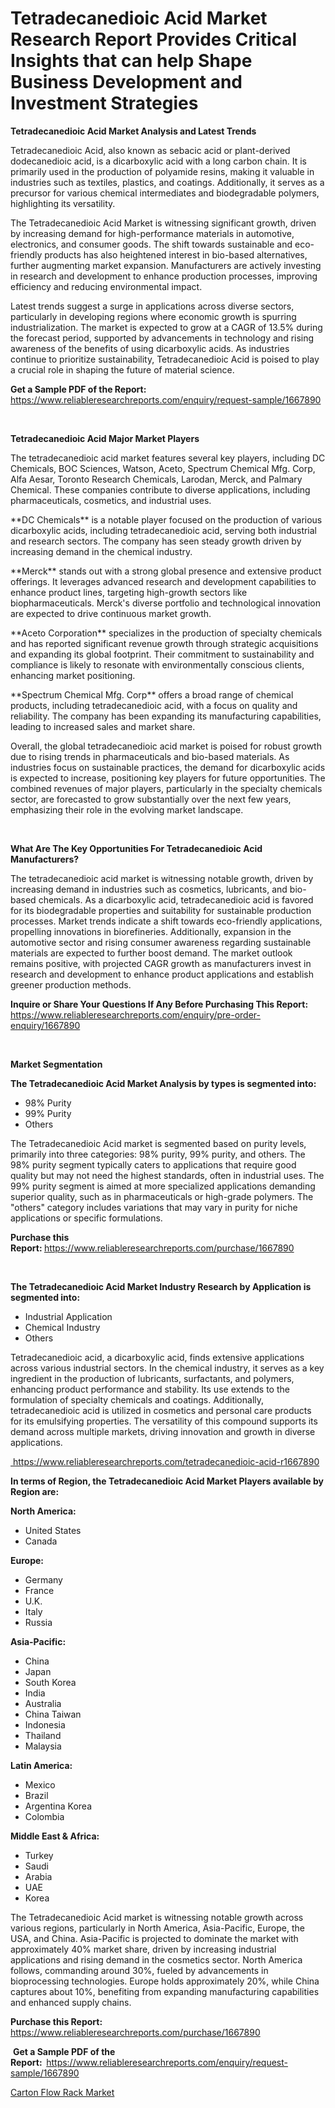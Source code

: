 <p><h1>Tetradecanedioic Acid Market Research Report Provides Critical Insights that can help Shape Business Development and Investment Strategies</h1></p><p><strong>Tetradecanedioic Acid Market Analysis and Latest Trends</strong></p>
<p><p>Tetradecanedioic Acid, also known as sebacic acid or plant-derived dodecanedioic acid, is a dicarboxylic acid with a long carbon chain. It is primarily used in the production of polyamide resins, making it valuable in industries such as textiles, plastics, and coatings. Additionally, it serves as a precursor for various chemical intermediates and biodegradable polymers, highlighting its versatility.</p><p>The Tetradecanedioic Acid Market is witnessing significant growth, driven by increasing demand for high-performance materials in automotive, electronics, and consumer goods. The shift towards sustainable and eco-friendly products has also heightened interest in bio-based alternatives, further augmenting market expansion. Manufacturers are actively investing in research and development to enhance production processes, improving efficiency and reducing environmental impact.</p><p>Latest trends suggest a surge in applications across diverse sectors, particularly in developing regions where economic growth is spurring industrialization. The market is expected to grow at a CAGR of 13.5% during the forecast period, supported by advancements in technology and rising awareness of the benefits of using dicarboxylic acids. As industries continue to prioritize sustainability, Tetradecanedioic Acid is poised to play a crucial role in shaping the future of material science.</p></p>
<p><strong>Get a Sample PDF of the Report:&nbsp;</strong> <a href="https://www.reliableresearchreports.com/enquiry/request-sample/1667890?utm_campaign=2255&utm_medium=2&utm_source=Github&utm_content=ia&utm_term=07032025&utm_id=tetradecanedioic-acid">https://www.reliableresearchreports.com/enquiry/request-sample/1667890</a></p>
<p>&nbsp;</p>
<p><strong>Tetradecanedioic Acid Major Market Players</strong></p>
<p><p>The tetradecanedioic acid market features several key players, including DC Chemicals, BOC Sciences, Watson, Aceto, Spectrum Chemical Mfg. Corp, Alfa Aesar, Toronto Research Chemicals, Larodan, Merck, and Palmary Chemical. These companies contribute to diverse applications, including pharmaceuticals, cosmetics, and industrial uses.</p><p>**DC Chemicals** is a notable player focused on the production of various dicarboxylic acids, including tetradecanedioic acid, serving both industrial and research sectors. The company has seen steady growth driven by increasing demand in the chemical industry.</p><p>**Merck** stands out with a strong global presence and extensive product offerings. It leverages advanced research and development capabilities to enhance product lines, targeting high-growth sectors like biopharmaceuticals. Merck's diverse portfolio and technological innovation are expected to drive continuous market growth.</p><p>**Aceto Corporation** specializes in the production of specialty chemicals and has reported significant revenue growth through strategic acquisitions and expanding its global footprint. Their commitment to sustainability and compliance is likely to resonate with environmentally conscious clients, enhancing market positioning.</p><p>**Spectrum Chemical Mfg. Corp** offers a broad range of chemical products, including tetradecanedioic acid, with a focus on quality and reliability. The company has been expanding its manufacturing capabilities, leading to increased sales and market share.</p><p>Overall, the global tetradecanedioic acid market is poised for robust growth due to rising trends in pharmaceuticals and bio-based materials. As industries focus on sustainable practices, the demand for dicarboxylic acids is expected to increase, positioning key players for future opportunities. The combined revenues of major players, particularly in the specialty chemicals sector, are forecasted to grow substantially over the next few years, emphasizing their role in the evolving market landscape.</p></p>
<p>&nbsp;</p>
<p><strong>What Are The Key Opportunities For Tetradecanedioic Acid Manufacturers?</strong></p>
<p><p>The tetradecanedioic acid market is witnessing notable growth, driven by increasing demand in industries such as cosmetics, lubricants, and bio-based chemicals. As a dicarboxylic acid, tetradecanedioic acid is favored for its biodegradable properties and suitability for sustainable production processes. Market trends indicate a shift towards eco-friendly applications, propelling innovations in biorefineries. Additionally, expansion in the automotive sector and rising consumer awareness regarding sustainable materials are expected to further boost demand. The market outlook remains positive, with projected CAGR growth as manufacturers invest in research and development to enhance product applications and establish greener production methods.</p></p>
<p><strong>Inquire or Share Your Questions If Any Before Purchasing This Report:</strong> <a href="https://www.reliableresearchreports.com/enquiry/pre-order-enquiry/1667890?utm_campaign=2255&utm_medium=2&utm_source=Github&utm_content=ia&utm_term=07032025&utm_id=tetradecanedioic-acid">https://www.reliableresearchreports.com/enquiry/pre-order-enquiry/1667890</a></p>
<p>&nbsp;</p>
<p><strong>Market Segmentation</strong></p>
<p><strong>The Tetradecanedioic Acid Market Analysis by types is segmented into:</strong></p>
<p><ul><li>98% Purity</li><li>99% Purity</li><li>Others</li></ul></p>
<p><p>The Tetradecanedioic Acid market is segmented based on purity levels, primarily into three categories: 98% purity, 99% purity, and others. The 98% purity segment typically caters to applications that require good quality but may not need the highest standards, often in industrial uses. The 99% purity segment is aimed at more specialized applications demanding superior quality, such as in pharmaceuticals or high-grade polymers. The "others" category includes variations that may vary in purity for niche applications or specific formulations.</p></p>
<p><strong>Purchase this Report:&nbsp;</strong><a href="https://www.reliableresearchreports.com/purchase/1667890?utm_campaign=2255&utm_medium=2&utm_source=Github&utm_content=ia&utm_term=07032025&utm_id=tetradecanedioic-acid">https://www.reliableresearchreports.com/purchase/1667890</a></p>
<p>&nbsp;</p>
<p><strong>The Tetradecanedioic Acid Market Industry Research by Application is segmented into:</strong></p>
<p><ul><li>Industrial Application</li><li>Chemical Industry</li><li>Others</li></ul></p>
<p><p>Tetradecanedioic acid, a dicarboxylic acid, finds extensive applications across various industrial sectors. In the chemical industry, it serves as a key ingredient in the production of lubricants, surfactants, and polymers, enhancing product performance and stability. Its use extends to the formulation of specialty chemicals and coatings. Additionally, tetradecanedioic acid is utilized in cosmetics and personal care products for its emulsifying properties. The versatility of this compound supports its demand across multiple markets, driving innovation and growth in diverse applications.</p></p>
<p><a href="https://www.reliableresearchreports.com/tetradecanedioic-acid-r1667890?utm_campaign=2255&utm_medium=2&utm_source=Github&utm_content=ia&utm_term=07032025&utm_id=tetradecanedioic-acid">&nbsp;https://www.reliableresearchreports.com/tetradecanedioic-acid-r1667890</a></p>
<p><strong>In terms of Region, the Tetradecanedioic Acid Market Players available by Region are:</strong></p>
<p>
    <p> <strong> North America: </strong>
        <ul>
            <li>United States</li>
            <li>Canada</li>
        </ul>
        </p> 
    <p> <strong> Europe: </strong>
        <ul>
            <li>Germany</li>
            <li>France</li>
            <li>U.K.</li>
            <li>Italy</li>
            <li>Russia</li>
        </ul>
        </p> 
    <p> <strong> Asia-Pacific: </strong>
        <ul>
            <li>China</li>
            <li>Japan</li>
            <li>South Korea</li>
            <li>India</li>
            <li>Australia</li>
            <li>China Taiwan</li>
            <li>Indonesia</li>
            <li>Thailand</li>
            <li>Malaysia</li>
        </ul>
        </p> 
    <p> <strong> Latin America: </strong>
        <ul>
            <li>Mexico</li>
            <li>Brazil</li>
            <li>Argentina Korea</li>
            <li>Colombia</li>
        </ul>
        </p> 
    <p> <strong> Middle East & Africa: </strong>
        <ul>
            <li>Turkey</li>
            <li>Saudi</li>
            <li>Arabia</li>
            <li>UAE</li>
            <li>Korea</li>
        </ul>
    </p>
    </p>
<p><p>The Tetradecanedioic Acid market is witnessing notable growth across various regions, particularly in North America, Asia-Pacific, Europe, the USA, and China. Asia-Pacific is projected to dominate the market with approximately 40% market share, driven by increasing industrial applications and rising demand in the cosmetics sector. North America follows, commanding around 30%, fueled by advancements in bioprocessing technologies. Europe holds approximately 20%, while China captures about 10%, benefiting from expanding manufacturing capabilities and enhanced supply chains.</p></p>
<p><strong>Purchase this Report: </strong><a href="https://www.reliableresearchreports.com/purchase/1667890?utm_campaign=2255&utm_medium=2&utm_source=Github&utm_content=ia&utm_term=07032025&utm_id=tetradecanedioic-acid">https://www.reliableresearchreports.com/purchase/1667890</a></p>
<p>&nbsp;<strong>Get a Sample PDF of the Report:&nbsp;&nbsp;</strong><a href="https://www.reliableresearchreports.com/enquiry/request-sample/1667890?utm_campaign=2255&utm_medium=2&utm_source=Github&utm_content=ia&utm_term=07032025&utm_id=tetradecanedioic-acid">https://www.reliableresearchreports.com/enquiry/request-sample/1667890</a></p>
<p><strong></strong></p>
<p><p><a href="https://github.com/sca704osol/Market-Research-Report-List-1/blob/main/carton-flow-rack-market.md?utm_campaign=2255&utm_medium=2&utm_source=Github&utm_content=ia&utm_term=07032025&utm_id=tetradecanedioic-acid">Carton Flow Rack Market</a></p></p>